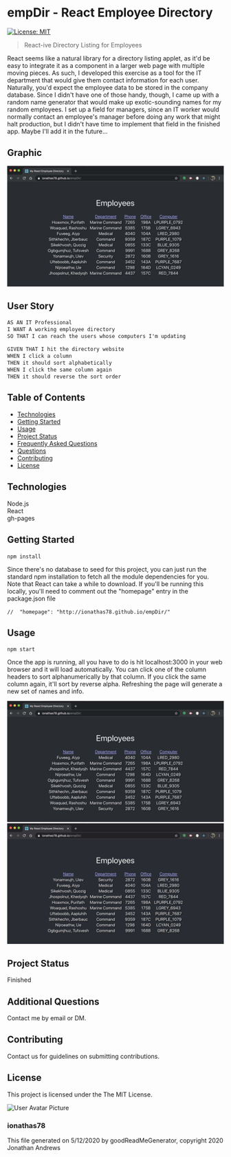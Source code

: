 # empDir - React Employee Directory
[![License: MIT](https://img.shields.io/badge/License-MIT-yellow.svg)](https://opensource.org/licenses/MIT)

> React-ive Directory Listing for Employees

React seems like a natural library for a directory listing applet,
as it'd be easy to integrate it as a component in a larger web page
with multiple moving pieces. As such, I developed this exercise as a tool
for the IT department that would give them contact information for each user.
Naturally, you'd expect the employee data to be stored in the company database.
Since I didn't have one of those handy, though, I came up with a random name
generator that would make up exotic-sounding names for my random employees.
I set up a field for managers, since an IT worker would normally contact an
employee's manager before doing any work that might halt production, but I
didn't have time to implement that field in the finished app. Maybe I'll add
it in the future...

## Graphic
![Project Image 0](./images/empDir_Main_Screen.jpg)

## User Story

```
AS AN IT Professional 
I WANT A working employee directory
SO THAT I can reach the users whose computers I'm updating
```

```
GIVEN THAT I hit the directory website
WHEN I click a column
THEN it should sort alphabetically
WHEN I click the same column again
THEN it should reverse the sort order
```

## Table of Contents
* [Technologies](#Technologies)
* [Getting Started](#Getting)
* [Usage](#Usage)
* [Project Status](#Project)
* [Frequently Asked Questions](#FAQ)
* [Questions](#Additional)
* [Contributing](#Contributing)
* [License](#License)

## Technologies
Node.js\
React\
gh-pages

## Getting Started
```
npm install
```
Since there's no database to seed for this project, you can just run the standard npm installation to fetch all the module dependencies for you. 
Note that React can take a while to download. 
If you'll be running this locally, you'll need to comment out the "homepage" entry in the package.json file
```
//  "homepage": "http://ionathas78.github.io/empDir/"
```

## Usage
```
npm start
```
Once the app is running, all you have to do is hit localhost:3000 in your web browser and it will load automatically. You can click one of the column headers to sort alphanumerically by that column. If you click the same column again, it'll sort by reverse alpha. Refreshing the page will generate a new set of names and info.

![Project Usage Image 0](./images/empDir_Sort-Name_Screen.jpg)
![Project Usage Image 1](./images/empDir_RevSort-Dept_Screen.jpg)

## Project Status
Finished

## Additional Questions
Contact me by email or DM.

## Contributing
Contact us for guidelines on submitting contributions.

## License
This project is licensed under the The MIT License.

![User Avatar Picture](https://avatars1.githubusercontent.com/u/61706660?v=4)
### ionathas78

This file generated on 5/12/2020 by goodReadMeGenerator, copyright 2020 Jonathan Andrews

